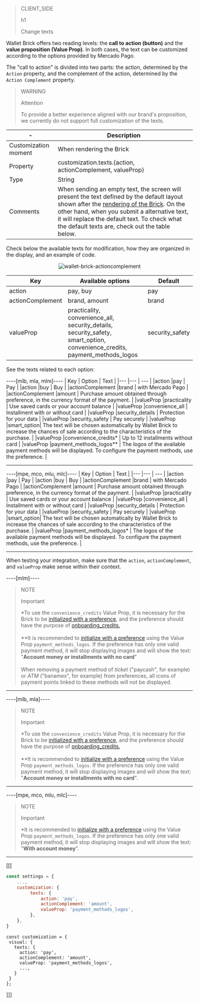 > CLIENT_SIDE
>
> h1
>
> Change texts

Wallet Brick offers two reading levels: the **call to action (button)** and the **value proposition (Value Prop)**. In both cases, the text can be customized according to the options provided by Mercado Pago.

The "call to action" is divided into two parts: the action, determined by the `Action` property, and the complement of the action, determined by the `Action Complement` property.

> WARNING
>
> Attention
>
> To provide a better experience aligned with our brand's proposition, we currently do not support full customization of the texts.

| - | Description |
| --- | --- |
| Customization moment  | When rendering the Brick  |
| Property  | customization.texts.{action, actionComplement, valueProp}  |
| Type  | String  |
| Comments  | When sending an empty text, the screen will present the text defined by the default layout shown after the [rendering of the Brick](/developers/en/docs/checkout-bricks/wallet-brick/default-rendering#bookmark_renderizar_o_brick). On the other hand, when you submit a alternative text, it will replace the default text. To check what the default texts are, check out the table below. |

Check below the available texts for modification, how they are organized in the display, and an example of code.

<center>

![wallet-brick-actioncomplement](checkout-bricks/wallet-brick-actioncomplement-en.png)

</center>

| Key | Available options | Default |
|--- |--- | --- |
| action | pay, buy | pay |
| actionComplement |brand, amount | brand |
| valueProp | practicality, convenience_all, security_details, security_safety, smart_option, convenience_credits, payment_methods_logos | security_safety |

See the texts related to each option:

----[mlb, mla, mlm]----
| Key | Option | Text |
|--- |--- | --- |
|action |pay | Pay |
|action |buy | Buy |
|actionComplement |brand | with Mercado Pago |
|actionComplement |amount | Purchase amount obtained through preference, in the currency format of the payment.  |
|valueProp |practicality | Use saved cards or your account balance |
|valueProp |convenience_all | Installment with or without card |
|valueProp |security_details | Protection for your data |
|valueProp |security_safety | Pay securely |
|valueProp |smart_option| The text will be chosen automatically by Wallet Brick to increase the chances of sale according to the characteristics of the purchase. |
|valueProp |convenience_credits* | Up to 12 installments without card |
|valueProp |payment_methods_logos** | The logos of the available payment methods will be displayed. To configure the payment methods, use the preference. |

------------
----[mpe, mco, mlu, mlc]----
| Key | Option | Text |
|--- |--- | --- |
|action |pay | Pay |
|action |buy | Buy |
|actionComplement |brand | with Mercado Pago |
|actionComplement |amount | Purchase amount obtained through preference, in the currency format of the payment.  |
|valueProp |practicality | Use saved cards or your account balance |
|valueProp |convenience_all | Installment with or without card |
|valueProp |security_details | Protection for your data |
|valueProp |security_safety | Pay securely |
|valueProp |smart_option| The text will be chosen automatically by Wallet Brick to increase the chances of sale according to the characteristics of the purchase. |
|valueProp |payment_methods_logos* | The logos of the available payment methods will be displayed. To configure the payment methods, use the preference. |

------------

When testing your integration, make sure that the `action`, `actionComplement`, and `valueProp` make sense within their context.

----[mlm]----
> NOTE
>
> Important
>
> *To use the `convenience_credits` Value Prop, it is necessary for the Brick to be [initialized with a preference](/developers/en/docs/checkout-bricks/wallet-brick/default-rendering), and the preference should have the purpose of [onboarding_credits.](/developers/en/docs/checkout-bricks/wallet-brick/advanced-features/preferences)
> <br><br>
> **It is recommended to [initialize with a preference](/developers/en/docs/checkout-bricks/wallet-brick/default-rendering) using the Value Prop `payment_methods_logos`. If the preference has only one valid payment method, it will stop displaying images and will show the text: "**Account money or installments with no card**"
> <br><br>
> When removing a payment method of _ticket_ ("paycash", for example) or _ATM_ ("banamex", for example) from preferences, all icons of payment points linked to these methods will not be displayed.

------------
----[mlb, mla]----
> NOTE
>
> Important
>
> *To use the `convenience_credits` Value Prop, it is necessary for the Brick to be [initialized with a preference](/developers/en/docs/checkout-bricks/wallet-brick/default-rendering), and the preference should have the purpose of [onboarding_credits.](/developers/en/docs/checkout-bricks/wallet-brick/advanced-features/preferences)
> <br><br>
> **It is recommended to [initialize with a preference](/developers/en/docs/checkout-bricks/wallet-brick/default-rendering) using the Value Prop `payment_methods_logos`. If the preference has only one valid payment method, it will stop displaying images and will show the text: "**Account money or installments with no card**".

------------
----[mpe, mco, mlu, mlc]----
> NOTE
>
> Important
>
> *It is recommended to [initialize with a preference](/developers/en/docs/checkout-bricks/wallet-brick/default-rendering) using the Value Prop `payment_methods_logos`. If the preference has only one valid payment method, it will stop displaying images and will show the text: "**With account money**".

------------

[[[
```javascript
const settings = {
    ...,
    customization: {
         texts: {
             action: 'pay',
             actionComplement: 'amount',
             valueProp: 'payment_methods_logos',
         },
    },
}
```
```react-jsx
const customization = {
 visual: {
   texts: {
     action: 'pay',
     actionComplement: 'amount',
     valueProp: 'payment_methods_logos',
     ...,
   }
 }
};
```
]]]